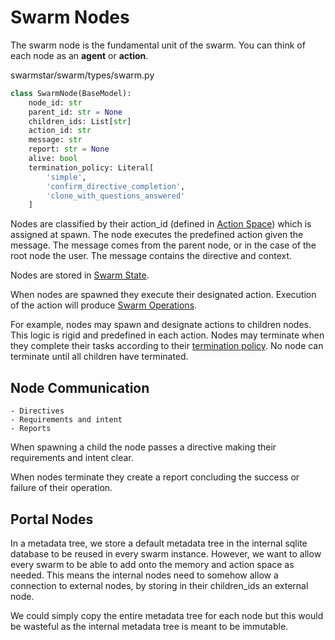 # Swarm Nodes
The swarm node is the fundamental unit of the swarm. You can think of each node as an **agent** or **action**.

<span class="pathname">swarmstar/swarm/types/swarm.py</span>
``` py
class SwarmNode(BaseModel):
    node_id: str
    parent_id: str = None
    children_ids: List[str]
    action_id: str
    message: str
    report: str = None
    alive: bool
    termination_policy: Literal[
        'simple',
        'confirm_directive_completion', 
        'clone_with_questions_answered'
    ] 
```
Nodes are classified by their action_id (defined in [Action Space](action_space.md)) which is assigned at spawn. The node executes the predefined action given the message. The message comes from the parent node, or in the case of the root node the user. The message contains the directive and context. 

Nodes are stored in [Swarm State](swarm_state.md).

When nodes are spawned they execute their designated action. Execution of the action will produce [Swarm Operations](swarm_operations/index.md).

For example, nodes may spawn and designate actions to children nodes. This logic is rigid and predefined in each action. Nodes may terminate when they complete their tasks according to their [termination policy](swarm_operations/termination_operations.md). No node can terminate until all children have terminated. 

## Node Communication
    - Directives
    - Requirements and intent
    - Reports

When spawning a child the node passes a directive making their requirements and intent clear.

When nodes terminate they create a report concluding the success or failure of their operation.

## Portal Nodes
In a metadata tree, we store a default metadata tree in the internal sqlite database to be reused in every swarm instance. However, we want to allow every swarm to be able to add onto the memory and action space as needed. This means the internal nodes need to somehow allow a connection to external nodes, by storing in their children_ids an external node.

We could simply copy the entire metadata tree for each node but this would be wasteful as the internal metadata tree is meant to be immutable. 